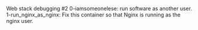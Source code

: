 Web stack debugging #2
0-iamsomeonelese: run software as another user.
1-run_nginx_as_nginx: Fix this container so that Nginx is running as the nginx user.
